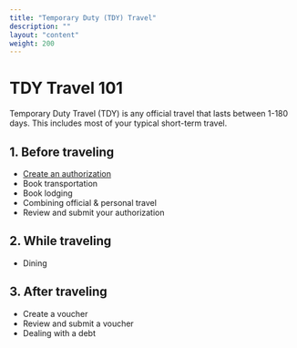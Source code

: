 ```yaml
---
title: "Temporary Duty (TDY) Travel"
description: ""
layout: "content"
weight: 200
---
```


# TDY Travel 101

Temporary Duty Travel (TDY) is any official travel that lasts between 1-180 days. This includes most of your typical short-term travel. 


## 1. Before traveling

- [Create an authorization](booking-travel/create-authorization/)
- Book transportation
- Book lodging
- Combining official & personal travel
- Review and submit your authorization


## 2. While traveling

- Dining 


## 3. After traveling

- Create a voucher 
- Review and submit a voucher
- Dealing with a debt

